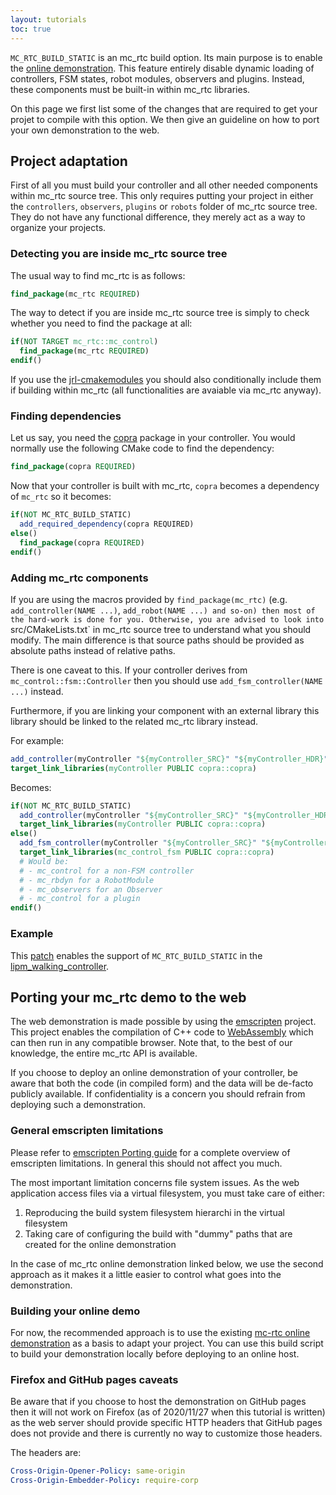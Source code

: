 ```yaml
---
layout: tutorials
toc: true
---
```


`MC_RTC_BUILD_STATIC` is an mc_rtc build option. Its main purpose is to enable the [online demonstration](https://mc-rtc-demo.netlify.app/). This feature entirely disable dynamic loading of controllers, FSM states, robot modules, observers and plugins. Instead, these components must be built-in within mc_rtc libraries.

On this page we first list some of the changes that are required to get your projet to compile with this option. We then give an guideline on how to port your own demonstration to the web.

## Project adaptation

First of all you must build your controller and all other needed components within mc_rtc source tree. This only requires putting your project in either the `controllers`, `observers`, `plugins` or `robots` folder of mc_rtc source tree. They do not have any functional difference, they merely act as a way to organize your projects.

### Detecting you are inside mc_rtc source tree

The usual way to find mc_rtc is as follows:

```cmake
find_package(mc_rtc REQUIRED)
```

The way to detect if you are inside mc_rtc source tree is simply to check whether you need to find the package at all:

```cmake
if(NOT TARGET mc_rtc::mc_control)
  find_package(mc_rtc REQUIRED)
endif()
```

If you use the [jrl-cmakemodules](https://github.com/jrl-umi3218/jrl-cmakemodules) you should also conditionally include them if building within mc_rtc (all functionalities are avaiable via mc_rtc anyway).

### Finding dependencies

Let us say, you need the [copra](https://github.com/jrl-umi3218/copra) package in your controller. You would normally use the following CMake code to find the dependency:

```cmake
find_package(copra REQUIRED)
```

Now that your controller is built with mc_rtc, `copra` becomes a dependency of `mc_rtc` so it becomes:

```cmake
if(NOT MC_RTC_BUILD_STATIC)
  add_required_dependency(copra REQUIRED)
else()
  find_package(copra REQUIRED)
endif()
```

### Adding mc_rtc components

If you are using the macros provided by `find_package(mc_rtc)` (e.g. `add_controller(NAME ...)`, `add_robot(NAME ...) and so-on) then most of the hard-work is done for you. Otherwise, you are advised to look into `src/CMakeLists.txt` in mc_rtc source tree to understand what you should modify. The main difference is that source paths should be provided as absolute paths instead of relative paths.

There is one caveat to this. If your controller derives from `mc_control::fsm::Controller` then you should use `add_fsm_controller(NAME ...)` instead.

Furthermore, if you are linking your component with an external library this library should be linked to the related mc_rtc library instead.

For example:

```cmake
add_controller(myController "${myController_SRC}" "${myController_HDR}")
target_link_libraries(myController PUBLIC copra::copra)
```

Becomes:

```cmake
if(NOT MC_RTC_BUILD_STATIC)
  add_controller(myController "${myController_SRC}" "${myController_HDR}")
  target_link_libraries(myController PUBLIC copra::copra)
else()
  add_fsm_controller(myController "${myController_SRC}" "${myController_HDR}")
  target_link_libraries(mc_control_fsm PUBLIC copra::copra)
  # Would be:
  # - mc_control for a non-FSM controller
  # - mc_rbdyn for a RobotModule
  # - mc_observers for an Observer
  # - mc_control for a plugin
endif()
```

### Example

This [patch](https://github.com/gergondet/lipm_walking_controller/commit/f507f63de378a9d80917d9b3f1280a5843bb2b56) enables the support of `MC_RTC_BUILD_STATIC` in the [lipm_walking_controller](https://github.com/jrl-umi3218/lipm_walking_controller).

## Porting your mc_rtc demo to the web

The web demonstration is made possible by using the [emscripten](https://emscripten.org/index.html) project. This project enables the compilation of C++ code to [WebAssembly](http://webassembly.org/) which can then run in any compatible browser. Note that, to the best of our knowledge, the entire mc_rtc API is available.

<div class="row">
  <div class="offset-2 col-8">
    <div class="alert alert-warning" role="alert">
      If you choose to deploy an online demonstration of your controller, be aware that both the code (in compiled form) and the data will be de-facto publicly available. If confidentiality is a concern you should refrain from deploying such a demonstration.
    </div>
  </div>
</div>

### General emscripten limitations

Please refer to [emscripten Porting guide](https://emscripten.org/docs/porting/index.html) for a complete overview of emscripten limitations. In general this should not affect you much.

The most important limitation concerns file system issues. As the web application access files via a virtual filesystem, you must take care of either:
1. Reproducing the build system filesystem hierarchi in the virtual filesystem
2. Taking care of configuring the build with "dummy" paths that are created for the online demonstration

In the case of mc_rtc online demonstration linked below, we use the second approach as it makes it a little easier to control what goes into the demonstration.

### Building your online demo

For now, the recommended approach is to use the existing [mc-rtc online demonstration](https://github.com/mc-rtc/demo/) as a basis to adapt your project. You can use this build script to build your demonstration locally before deploying to an online host.

### Firefox and GitHub pages caveats

Be aware that if you choose to host the demonstration on GitHub pages then it will not work on Firefox (as of 2020/11/27 when this tutorial is written) as the web server should provide specific HTTP headers that GitHub pages does not provide and there is currently no way to customize those headers.

The headers are:
```yaml
Cross-Origin-Opener-Policy: same-origin
Cross-Origin-Embedder-Policy: require-corp
```
